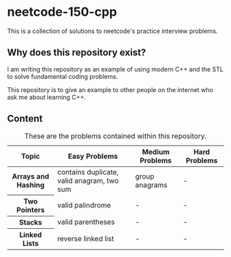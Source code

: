# neetcode-150-cpp
This is a collection of solutions to neetcode's practice interview problems.

## Why does this repository exist?
I am writing this repository as an example of using modern C++ and the STL to solve fundamental coding problems. 

This repository is to give an example to other people on the internet who ask me about learning C++.

## Content

<table>
  <caption>
    These are the problems contained within this repository.
  </caption>
  <thead>
    <tr>
      <th scope="col">
        Topic
      </th>
      <th scope="col">
        Easy Problems
      </th>
      <th scope="col">
        Medium Problems
      </th>
      <th scope="col">
        Hard Problems
      </th>
    </tr>
  </thead>
  
  <body>
    <tr>
      <th scope="row">
        Arrays and Hashing
      </th>
      <td scope="row">
        contains duplicate, valid anagram, two sum
      </td>
      <td scope="row">
        group anagrams
      </td>
      <td scope="row">
        -
      </td>
    </tr>
  </body>

  <body>
    <tr>
      <th scope="row">
        Two Pointers
      </th>
      <td scope="row">
        valid palindrome
      </td>
      <td scope="row">
        -
      </td>
      <td scope="row">
        -
      </td>
    </tr>
  </body>

  <body>
    <tr>
      <th scope="row">
        Stacks
      </th>
      <td scope="row">
        valid parentheses
      </td>
      <td scope="row">
        -
      </td>
      <td scope="row">
        -
      </td>
    </tr>
  </body>

  <body>
    <tr>
      <th scope="row">
        Linked Lists
      </th>
      <td scope="row">
        reverse linked list
      </td>
      <td scope="row">
        -
      </td>
      <td scope="row">
        -
      </td>
    </tr>
  </body>
</table>
